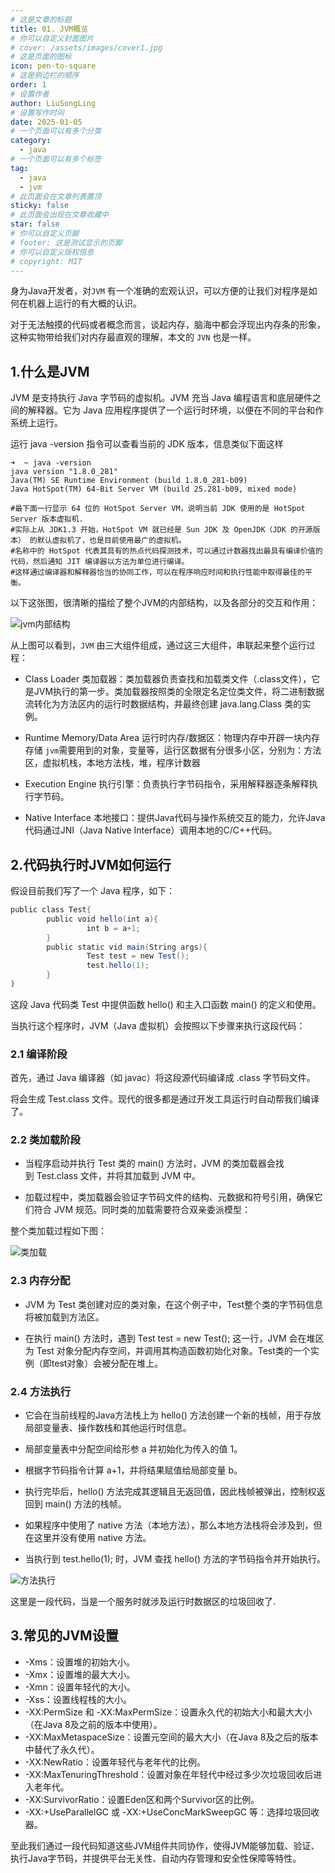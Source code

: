 ```yaml
---
# 这是文章的标题
title: 01. JVM概览
# 你可以自定义封面图片
# cover: /assets/images/cover1.jpg
# 这是页面的图标
icon: pen-to-square
# 这是侧边栏的顺序
order: 1
# 设置作者
author: LiuSongLing
# 设置写作时间
date: 2025-01-05
# 一个页面可以有多个分类
category:
  - java
# 一个页面可以有多个标签
tag:
  - java
  - jvm
# 此页面会在文章列表置顶
sticky: false
# 此页面会出现在文章收藏中
star: false
# 你可以自定义页脚
# footer: 这是测试显示的页脚
# 你可以自定义版权信息
# copyright: MIT
---
```


身为Java开发者，对`JVM` 有一个准确的宏观认识，可以方便的让我们对程序是如何在机器上运行的有大概的认识。

对于无法触摸的代码或者概念而言，谈起内存，脑海中都会浮现出内存条的形象，这种实物带给我们对内存最直观的理解，本文的 `JVN` 也是一样。

<!-- more -->

## 1.什么是JVM

JVM 是支持执行 Java 字节码的虚拟机。JVM 充当 Java 编程语言和底层硬件之间的解释器。它为 Java 应用程序提供了一个运行时环境，以便在不同的平台和作系统上运行。

运行 java -version 指令可以查看当前的 JDK 版本，信息类似下面这样

```shell
➜  ~ java -version
java version "1.8.0_281"
Java(TM) SE Runtime Environment (build 1.8.0_281-b09)
Java HotSpot(TM) 64-Bit Server VM (build 25.281-b09, mixed mode)

#最下面一行显示 64 位的 HotSpot Server VM，说明当前 JDK 使用的是 HotSpot Server 版本虚拟机.
#实际上从 JDK1.3 开始，HotSpot VM 就已经是 Sun JDK 及 OpenJDK（JDK 的开源版本） 的默认虚拟机了，也是目前使用最广的虚拟机。
#名称中的 HotSpot 代表其具有的热点代码探测技术，可以通过计数器找出最具有编译价值的代码，然后通知 JIT 编译器以方法为单位进行编译。
#这样通过编译器和解释器恰当的协同工作，可以在程序响应时间和执行性能中取得最佳的平衡。
```

以下这张图，很清晰的描绘了整个JVM的内部结构，以及各部分的交互和作用：

![jvm内部结构](/assets/images/base/JVM.png)


从上图可以看到，`JVM` 由三大组件组成，通过这三大组件，串联起来整个运行过程：

- Class Loader  类加载器：类加载器负责查找和加载类文件（.class文件），它是JVM执行的第一步。类加载器按照类的全限定名定位类文件，将二进制数据流转化为方法区内的运行时数据结构，并最终创建 java.lang.Class 类的实例。

- Runtime Memory/Data Area  运行时内存/数据区：物理内存中开辟一块内存存储 `jvm`需要用到的对象，变量等，运行区数据有分很多小区，分别为：方法区，虚拟机栈，本地方法栈，堆，程序计数器

- Execution Engine  执行引擎：负责执行字节码指令，采用解释器逐条解释执行字节码。

- Native Interface 本地接口：提供Java代码与操作系统交互的能力，允许Java代码通过JNI（Java Native Interface）调用本地的C/C++代码。


## 2.代码执行时JVM如何运行

假设目前我们写了一个 Java 程序，如下：

```java
public class Test{
        public void hello(int a){
                 int b = a+1;
        }
        public static vid main(String args){
                 Test test = new Test();
                 test.hello(1);
        }
)
```

这段 Java 代码类 Test 中提供函数 hello() 和主入口函数 main() 的定义和使用。

当执行这个程序时，JVM（Java 虚拟机）会按照以下步骤来执行这段代码：

### 2.1 编译阶段

首先，通过 Java 编译器（如 javac）将这段源代码编译成 .class 字节码文件。

将会生成 Test.class 文件。现代的很多都是通过开发工具运行时自动帮我们编译了。

### 2.2 类加载阶段

- 当程序启动并执行 Test 类的 main() 方法时，JVM 的类加载器会找到 Test.class 文件，并将其加载到 JVM 中。

- 加载过程中，类加载器会验证字节码文件的结构、元数据和符号引用，确保它们符合 JVM 规范。同时类的加载需要符合双亲委派模型：

整个类加载过程如下图：

![类加载](/assets/images/base/classLoader.png)

### 2.3 内存分配

- JVM 为 Test 类创建对应的类对象，在这个例子中，Test整个类的字节码信息将被加载到方法区。

- 在执行 main() 方法时，遇到 Test test = new Test(); 这一行，JVM 会在堆区为 Test 对象分配内存空间，并调用其构造函数初始化对象。Test类的一个实例（即test对象）会被分配在堆上。

### 2.4 方法执行

- 它会在当前线程的Java方法栈上为 hello() 方法创建一个新的栈帧，用于存放局部变量表、操作数栈和其他运行时信息。

- 局部变量表中分配空间给形参 a 并初始化为传入的值 1。

- 根据字节码指令计算 a+1，并将结果赋值给局部变量 b。

- 执行完毕后，hello() 方法完成其逻辑且无返回值，因此栈帧被弹出，控制权返回到 main() 方法的栈帧。

- 如果程序中使用了 native 方法（本地方法），那么本地方法栈将会涉及到，但在这里并没有使用 native 方法。

- 当执行到 test.hello(1); 时，JVM 查找 hello() 方法的字节码指令并开始执行。

![方法执行](/assets/images/base/classMethod.png)

这里是一段代码，当是一个服务时就涉及运行时数据区的垃圾回收了.


## 3.常见的JVM设置

- -Xms：设置堆的初始大小。
- -Xmx：设置堆的最大大小。
- -Xmn：设置年轻代的大小。
- -Xss：设置线程栈的大小。
- -XX:PermSize 和 -XX:MaxPermSize：设置永久代的初始大小和最大大小（在Java 8及之前的版本中使用）。
- -XX:MaxMetaspaceSize：设置元空间的最大大小（在Java 8及之后的版本中替代了永久代）。
- -XX:NewRatio：设置年轻代与老年代的比例。
- -XX:MaxTenuringThreshold：设置对象在年轻代中经过多少次垃圾回收后进入老年代。
- -XX:SurvivorRatio：设置Eden区和两个Survivor区的比例。
- -XX:+UseParallelGC 或 -XX:+UseConcMarkSweepGC 等：选择垃圾回收器。


至此我们通过一段代码知道这些JVM组件共同协作，使得JVM能够加载、验证、执行Java字节码，并提供平台无关性、自动内存管理和安全性保障等特性。